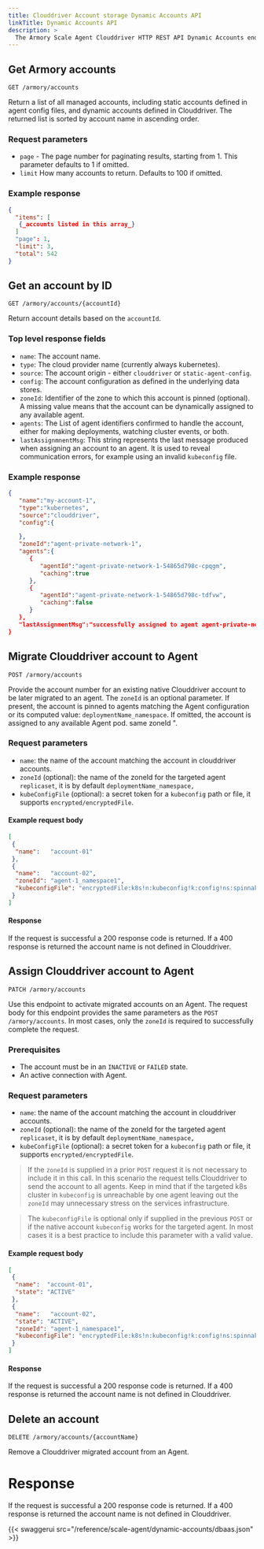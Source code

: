 ```yaml
---
title: Clouddriver Account storage Dynamic Accounts API
linkTitle: Dynamic Accounts API 
description: >
  The Armory Scale Agent Clouddriver HTTP REST API Dynamic Accounts endpoints for Spinnaker and Kubernetes.
---
```


## Get Armory accounts
`GET /armory/accounts`

Return a list of all managed accounts, including static accounts defined in agent config files, and dynamic accounts defined in Clouddriver. The returned list is sorted by account name in ascending order.

### Request parameters
 - `page` -  The page number for paginating results, starting from 1. This parameter defaults to 1 if omitted.
 - `limit` How many accounts to return. Defaults to 100 if omitted.

### Example response
``` json
{
  "items": [
   {_accounts listed in this array_}
  ]
  "page": 1,
  "limit": 3,
  "total": 542
}
```
## Get an account by ID
`GET /armory/accounts/{accountId}`

Return account details based on the `accountId`.

### Top level response fields
 - `name`: The account name.
 - `type`: The cloud provider name (currently always kubernetes).
 - `source`: The account origin - either `clouddriver` or  `static-agent-config`.
 - `config`: The account configuration as defined in the underlying data stores.
 - `zoneId`: Identifier of the zone to which this account is pinned (optional). A missing value means that the account can be dynamically assigned to any available agent.
 - `agents`: The List of agent identifiers confirmed to handle the account, either for making deployments, watching cluster events, or both.
 - `lastAssignmnentMsg`: This string represents the last message produced when assigning an account to an agent. It is used to reveal communication errors, for example using an invalid `kubeconfig` file. 

### Example response
``` json
{
   "name":"my-account-1",
   "type":"kubernetes",
   "source":"clouddriver",
   "config":{

   },
   "zoneId":"agent-private-network-1",
   "agents":{
      {
         "agentId":"agent-private-network-1-54865d798c-cpqgm",
         "caching":true
      },
      {
         "agentId":"agent-private-network-1-54865d798c-tdfvw",
         "caching":false
      }
   },
   "lastAssignmentMsg":"successfully assigned to agent agent-private-network-1-54865d798c-tdfvw for executing operations"
}
```
## Migrate Clouddriver account to Agent
`POST /armory/accounts`

Provide the account number for an existing native Clouddriver account to be later migrated to an agent. The `zoneId` is an optional parameter. If present, the account is pinned to agents matching the Agent configuration or its computed value: `deploymentName_namespace`. If omitted, the account is assigned to any available Agent pod. same zoneId ".

### Request parameters
- `name`: the name of the account matching the account in clouddriver accounts.
- `zoneId` (optional): the name of the zoneId for the targeted agent `replicaset`, it is by default `deploymentName_namespace,`
- `kubeConfigFile` (optional): a secret token for a `kubeconfig` path or file, it supports `encrypted/encryptedFile`.

#### Example request body
```json
[
 {
  "name":	"account-01"
 },
 {
  "name":	"account-02",
  "zoneId": "agent-1_namespace1",
  "kubeconfigFile": "encryptedFile:k8s!n:kubeconfig!k:config!ns:spinnaker"
 }
]
```

#### Response
If the request is successful a 200 response code is returned. If a 400 response is returned the account name is not defined in Clouddriver.

## Assign Clouddriver account to Agent
`PATCH /armory/accounts`

Use this endpoint to activate migrated accounts on an Agent. The request body for this endpoint provides the same parameters as the `POST /armory/accounts`. In most cases, only the  `zoneId` is required to successfully complete the request.

### Prerequisites
- The account must be in an `INACTIVE` or `FAILED` state.
- An active connection with Agent. 

### Request parameters
- `name`: the name of the account matching the account in clouddriver accounts.
- `zoneId` (optional): the name of the zoneId for the targeted agent `replicaset`, it is by default `deploymentName_namespace,`
- `kubeConfigFile` (optional): a secret token for a `kubeconfig` path or file, it supports `encrypted/encryptedFile`.

> If the `zoneId` is supplied in a prior `POST` request it is not necessary to include it in this call. In this scenario the request tells Clouddriver to send the account to all agents. Keep in mind that if the targeted k8s cluster in `kubeconfig` is unreachable by one agent leaving out the `zoneId` may unnecessary stress on the services infrastructure.
 
> The `kubeconfigFile` is optional only if supplied in the previous `POST` or if the native account `kubeconfig` works for the targeted agent. In most cases it is a best practice to include this parameter with a valid value.

#### Example request body

```json
[
 {
  "name":  "account-01",
  "state": "ACTIVE"
 },
 {
  "name":	"account-02",
  "state": "ACTIVE",
  "zoneId": "agent-1_namespace1",
  "kubeconfigFile": "encryptedFile:k8s!n:kubeconfig!k:config!ns:spinnaker"
 }
]
```

#### Response
If the request is successful a 200 response code is returned. If a 400 response is returned the account name is not defined in Clouddriver.

## Delete an account
`DELETE /armory/accounts/{accountName}`

Remove a Clouddriver migrated account from an Agent.

# Response
If the request is successful a 200 response code is returned. If a 400 response is returned the account name is not defined in Clouddriver.


 {{< swaggerui src="/reference/scale-agent/dynamic-accounts/dbaas.json" >}} 